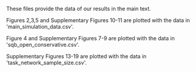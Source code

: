 These files provide the data of our results in the main text.

Figures 2,3,5 and Supplementary Figures 10-11 are plotted with the data in 'main_simulation_data.csv'.

Figure 4 and Supplementary Figures 7-9 are plotted with the data in 'sqb_open_conservative.csv'.

Supplementary Figures 13-19 are plotted with the data in 'task_network_sample_size.csv'.
